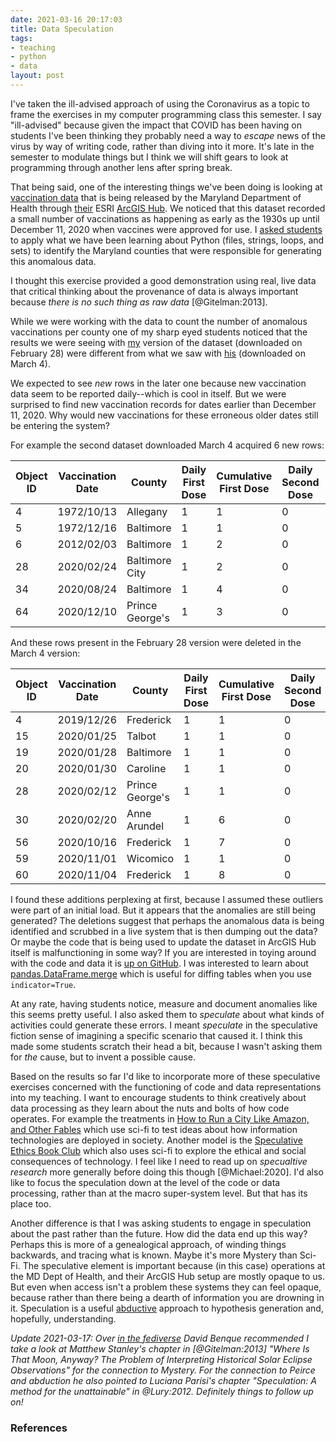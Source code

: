 ```yaml
---
date: 2021-03-16 20:17:03
title: Data Speculation
tags:
- teaching
- python
- data
layout: post
---
```


I've taken the ill-advised approach of using the Coronavirus as a topic to frame
the exercises in my computer programming class this semester. I say "ill-advised" because given the impact that COVID has been having on students I've
been thinking they probably need a way to *escape* news of the virus by way of
writing code, rather than diving into it more. It's late in the semester to
modulate things but I think we will shift gears to look at programming through
another lens after spring break.

That being said, one of the interesting things we've been doing is looking at
[vaccination data] that is being released by the Maryland Department of Health
through [their] ESRI [ArcGIS Hub]. We noticed that this dataset recorded
a small number of vaccinations as happening as early as the 1930s up until
December 11, 2020 when vaccines were approved for use. I [asked
students](https://umd-ischool-inst326.github.io/inst326-public/modules/module05/exercises/exercise05_covid.html)
to apply what we have been learning about Python (files, strings, loops, and
sets) to identify the Maryland counties that were responsible for generating this anomalous data.

I thought this exercise provided a good demonstration using real, live data
that critical thinking about the provenance of data is always important because
*there is no such thing as raw data* [@Gitelman:2013].

While we were working with the data to count the number of anomalous
vaccinations per county one of my sharp eyed students noticed that the results
we were seeing with [my] version of the dataset (downloaded on February 28)
were different from what we saw with [his] (downloaded on March 4).

We expected to see *new* rows in the later one because new vaccination data
seem to be reported daily--which is cool in itself. But we were surprised to
find new vaccination records for dates earlier than December 11,
2020. Why would new vaccinations for these erroneous older dates still be entering the system?

For example the second dataset downloaded March 4 acquired 6 new rows:

| Object ID | Vaccination Date | County | Daily First Dose | Cumulative First Dose | Daily Second Dose | Cumulative Second Dose |
| -------- | --------------------- | --------------- | ------- | ------- | ------- | ------- |
| 4  | 1972/10/13  | Allegany        | 1 | 1 | 0 | 0 |
| 5  | 1972/12/16  | Baltimore       | 1 | 1 | 0 | 0 |
| 6  | 2012/02/03  | Baltimore       | 1 | 2 | 0 | 0 |
| 28 | 2020/02/24  | Baltimore City  | 1 | 2 | 0 | 0 |
| 34 | 2020/08/24  | Baltimore       | 1 | 4 | 0 | 0 |
| 64 | 2020/12/10  | Prince George's | 1 | 3 | 0 | 0 |

And these rows present in the February 28 version were deleted in the March 4 version: 

| Object ID | Vaccination Date | County | Daily First Dose | Cumulative First Dose | Daily Second Dose | Cumulative Second Dose |
| -------- | --------------------- | --------------- | ------- | ------- | ------- | ------- |
| 4        | 2019/12/26  | Frederick       | 1              | 1                   | 0               | 0                    |
| 15       | 2020/01/25  | Talbot          | 1              | 1                   | 0               | 0                    |
| 19       | 2020/01/28  | Baltimore       | 1              | 1                   | 0               | 0                    |
| 20       | 2020/01/30  | Caroline        | 1              | 1                   | 0               | 0                    |
| 28       | 2020/02/12  | Prince George's | 1              | 1                   | 0               | 0                    |
| 30       | 2020/02/20  | Anne Arundel    | 1              | 6                   | 0               | 0                    |
| 56       | 2020/10/16  | Frederick       | 1              | 7                   | 0               | 4                    |
| 59       | 2020/11/01  | Wicomico        | 1              | 1                   | 0               | 0                    |
| 60       | 2020/11/04  | Frederick       | 1              | 8                   | 0               | 4                    |

I found these additions perplexing at first, because I assumed these outliers
were part of an initial load. But it appears that the anomalies are still being
generated? The deletions suggest that perhaps the anomalous data is being
identified and scrubbed in a live system that is then dumping out the data? Or
maybe the code that is being used to update the dataset in ArcGIS Hub
itself is malfunctioning in some way? If you are interested in toying around
with the code and data it is [up on
GitHub](https://github.com/edsu/md-covid-vaccination-data). I was interested to learn about [pandas.DataFrame.merge](https://pandas.pydata.org/docs/reference/api/pandas.DataFrame.merge.html?highlight=merge#pandas.DataFrame.merge) which is useful for diffing tables when you use `indicator=True`.

At any rate, having students notice, measure and document anomalies like this
seems pretty useful. I also asked them to *speculate* about what kinds of
activities could generate these errors. I meant *speculate* in the speculative
fiction sense of imagining a specific scenario that caused it. I think this
made some students scratch their head a bit, because I wasn't asking them for
*the* cause, but to invent a possible cause.

Based on the results so far I'd like
to incorporate more of these speculative exercises concerned with the
functioning of code and data representations into my teaching. I want to
encourage students to think creatively about data processing as they learn
about the nuts and bolts of how code operates. For example the treatments in
[How to Run a City Like Amazon, and Other
Fables](https://shop.meatspacepress.com/product/how-to-run-a-city-like-amazon-and-other-fables)
which use sci-fi to test ideas about how information technologies are deployed
in society. Another model is the [Speculative Ethics Book
Club](https://www.internetruleslab.com/bookclub) which also uses sci-fi to
explore the ethical and social consequences of technology. I feel like I need
to read up on *specualtive research* more generally before doing this though
[@Michael:2020]. I'd also like to focus the speculation down at the level of
the code or data processing, rather than at the macro super-system level. But
that has its place too.

Another difference is that I was asking students to engage in speculation about
the past rather than the future. How did the data end up this way? Perhaps
this is more of a genealogical approach, of winding things backwards, and
tracing what is known. Maybe it's more Mystery than Sci-Fi. The speculative
element is important because (in this case) operations at the MD Dept of
Health, and their ArcGIS Hub setup are mostly opaque to us. But even when
access isn't a problem these systems they can feel opaque, because rather than
there being a dearth of information you are drowning in it. Speculation is
a useful [abductive] approach to hypothesis generation and, hopefully,
understanding.

*Update 2021-03-17: Over [in the fediverse](https://post.lurk.org/@air_pump/105904508701388654) David Benque recommended I take a look at Matthew Stanley's chapter in [@Gitelman:2013] "Where Is That Moon, Anyway? The Problem of Interpreting Historical Solar Eclipse Observations" for the connection to Mystery. For the connection to Peirce and abduction he also pointed to Luciana Parisi's chapter "Speculation: A method for the unattainable" in @Lury:2012. Definitely things to follow up on!*

### References

[my]: https://github.com/edsu/md-covid-vaccination-data/blob/main/data-2021-02-28.csv
[his]: https://github.com/edsu/md-covid-vaccination-data/blob/main/data-2021-03-04.csv 
[vaccination data]: https://coronavirus.maryland.gov/datasets/md-covid19-totalvaccinationscountyfirstandseconddose 
[ArcGIS Hub]: https://www.esri.com/en-us/arcgis/products/arcgis-hub/overview
[their]: https://coronavirus.maryland.gov
[abductive]: https://plato.stanford.edu/entries/abduction/peirce.html
